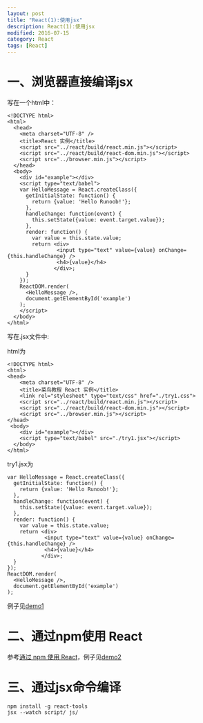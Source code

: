 ```yaml
---
layout: post
title: "React(1):使用jsx"
description: React(1):使用jsx
modified: 2016-07-15
category: React
tags: [React]
---
```


# 一、浏览器直接编译jsx

写在一个html中：

	<!DOCTYPE html>
	<html>
	  <head>
	    <meta charset="UTF-8" />
	    <title>React 实例</title>
	    <script src="../react/build/react.min.js"></script>
	    <script src="../react/build/react-dom.min.js"></script>
	    <script src="../browser.min.js"></script>
	  </head>
	  <body>
	    <div id="example"></div>
	    <script type="text/babel">
	    var HelloMessage = React.createClass({
	      getInitialState: function() {
	        return {value: 'Hello Runoob!'};
	      },
	      handleChange: function(event) {
	        this.setState({value: event.target.value});
	      },
	      render: function() {
	        var value = this.state.value;
	        return <div>
	                <input type="text" value={value} onChange={this.handleChange} /> 
	                <h4>{value}</h4>
	               </div>;
	      }
	    });
	    ReactDOM.render(
	      <HelloMessage />,
	      document.getElementById('example')
	    );
	    </script>
	  </body>
	</html>

写在.jsx文件中:

html为

	<!DOCTYPE html>
	<html>
	<head>
	    <meta charset="UTF-8" />
	    <title>菜鸟教程 React 实例</title>
	    <link rel="stylesheet" type="text/css" href="./try1.css">
	    <script src="../react/build/react.min.js"></script>
	    <script src="../react/build/react-dom.min.js"></script>
	    <script src="../browser.min.js"></script>
	</head>
	 <body>
	    <div id="example"></div>
	    <script type="text/babel" src="./try1.jsx"></script>
	  </body>
	</html>

try1.jsx为

	var HelloMessage = React.createClass({
	  getInitialState: function() {
	    return {value: 'Hello Runoob!'};
	  },
	  handleChange: function(event) {
	    this.setState({value: event.target.value});
	  },
	  render: function() {
	    var value = this.state.value;
	    return <div>
	            <input type="text" value={value} onChange={this.handleChange} /> 
	            <h4>{value}</h4>
	           </div>;
	  }
	});
	ReactDOM.render(
	  <HelloMessage />,
	  document.getElementById('example')
	);

例子见[demo1](https://github.com/zhhgit/react_coupons/tree/master/demo1-browser%20compile%20jsx)

# 二、通过npm使用 React

参考[通过 npm 使用 React](http://www.runoob.com/react/react-install.html)，例子见[demo2](https://github.com/zhhgit/react_coupons/tree/master/demo2-node%20compile%20jsx)

# 三、通过jsx命令编译

    npm install -g react-tools
    jsx --watch script/ js/
